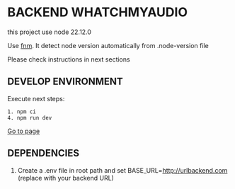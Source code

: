 # BACKEND WHATCHMYAUDIO

this project use node 22.12.0

Use [fnm](https://github.com/Schniz/fnm). It detect node version automatically from .node-version file

Please check instructions in next sections

## DEVELOP ENVIRONMENT

Execute next steps:

    1. npm ci
    4. npm run dev

[Go to page](http://localhost:3000)

## DEPENDENCIES

1. Create a .env file in root path and set BASE_URL=http://urlbackend.com (replace with your backend URL)
